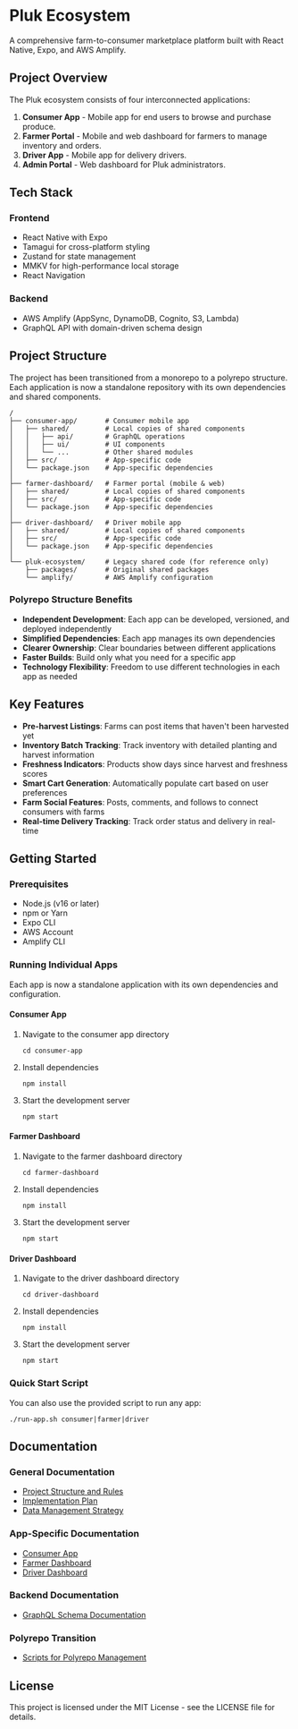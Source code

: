 # Pluk Ecosystem

A comprehensive farm-to-consumer marketplace platform built with React Native, Expo, and AWS Amplify.

## Project Overview

The Pluk ecosystem consists of four interconnected applications:

1. **Consumer App** - Mobile app for end users to browse and purchase produce.
2. **Farmer Portal** - Mobile and web dashboard for farmers to manage inventory and orders.
3. **Driver App** - Mobile app for delivery drivers.
4. **Admin Portal** - Web dashboard for Pluk administrators.

## Tech Stack

### Frontend
- React Native with Expo
- Tamagui for cross-platform styling
- Zustand for state management
- MMKV for high-performance local storage
- React Navigation

### Backend
- AWS Amplify (AppSync, DynamoDB, Cognito, S3, Lambda)
- GraphQL API with domain-driven schema design

## Project Structure

The project has been transitioned from a monorepo to a polyrepo structure. Each application is now a standalone repository with its own dependencies and shared components.

```
/
├── consumer-app/       # Consumer mobile app
│   ├── shared/         # Local copies of shared components
│   │   ├── api/        # GraphQL operations
│   │   ├── ui/         # UI components
│   │   └── ...         # Other shared modules
│   ├── src/            # App-specific code
│   └── package.json    # App-specific dependencies
│
├── farmer-dashboard/   # Farmer portal (mobile & web)
│   ├── shared/         # Local copies of shared components
│   ├── src/            # App-specific code
│   └── package.json    # App-specific dependencies
│
├── driver-dashboard/   # Driver mobile app
│   ├── shared/         # Local copies of shared components
│   ├── src/            # App-specific code
│   └── package.json    # App-specific dependencies
│
└── pluk-ecosystem/     # Legacy shared code (for reference only)
    ├── packages/       # Original shared packages
    └── amplify/        # AWS Amplify configuration
```

### Polyrepo Structure Benefits

- **Independent Development**: Each app can be developed, versioned, and deployed independently
- **Simplified Dependencies**: Each app manages its own dependencies
- **Clearer Ownership**: Clear boundaries between different applications
- **Faster Builds**: Build only what you need for a specific app
- **Technology Flexibility**: Freedom to use different technologies in each app as needed

## Key Features

- **Pre-harvest Listings**: Farms can post items that haven't been harvested yet
- **Inventory Batch Tracking**: Track inventory with detailed planting and harvest information
- **Freshness Indicators**: Products show days since harvest and freshness scores
- **Smart Cart Generation**: Automatically populate cart based on user preferences
- **Farm Social Features**: Posts, comments, and follows to connect consumers with farms
- **Real-time Delivery Tracking**: Track order status and delivery in real-time

## Getting Started

### Prerequisites

- Node.js (v16 or later)
- npm or Yarn
- Expo CLI
- AWS Account
- Amplify CLI

### Running Individual Apps

Each app is now a standalone application with its own dependencies and configuration.

#### Consumer App

1. Navigate to the consumer app directory
   ```
   cd consumer-app
   ```

2. Install dependencies
   ```
   npm install
   ```

3. Start the development server
   ```
   npm start
   ```

#### Farmer Dashboard

1. Navigate to the farmer dashboard directory
   ```
   cd farmer-dashboard
   ```

2. Install dependencies
   ```
   npm install
   ```

3. Start the development server
   ```
   npm start
   ```

#### Driver Dashboard

1. Navigate to the driver dashboard directory
   ```
   cd driver-dashboard
   ```

2. Install dependencies
   ```
   npm install
   ```

3. Start the development server
   ```
   npm start
   ```

### Quick Start Script

You can also use the provided script to run any app:

```
./run-app.sh consumer|farmer|driver
```

## Documentation

### General Documentation
- [Project Structure and Rules](./project-structure-and-rules.md)
- [Implementation Plan](./implementation-plan.md)
- [Data Management Strategy](./data-management-strategy.md)

### App-Specific Documentation
- [Consumer App](./consumer-app/README.md)
- [Farmer Dashboard](./farmer-dashboard/README.md)
- [Driver Dashboard](./driver-dashboard/README.md)

### Backend Documentation
- [GraphQL Schema Documentation](./pluk-ecosystem/amplify/backend/api/plukapi/README.md)

### Polyrepo Transition
- [Scripts for Polyrepo Management](./scripts/README.md)

## License

This project is licensed under the MIT License - see the LICENSE file for details.
